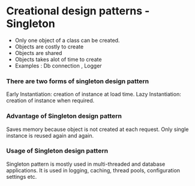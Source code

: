 # **Creational design patterns - Singleton**

* Only one object of a class can be created.
* Objects are costly to create
* Objects are shared
* Objects takes alot of time to create
* Examples : Db connection , Logger

### There are two forms of singleton design pattern

Early Instantiation: creation of instance at load time.
Lazy Instantiation: creation of instance when required.


### Advantage of Singleton design pattern

Saves memory because object is not created at each request. Only single instance is reused again and again.

### Usage of Singleton design pattern

Singleton pattern is mostly used in multi-threaded and database applications. It is used in logging, caching, thread pools, configuration settings etc.